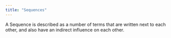 ```yaml
---
title: "Sequences"
---
```

A Sequence is described as a number of terms that are written next to each other, and also have an indirect influence on each other.

